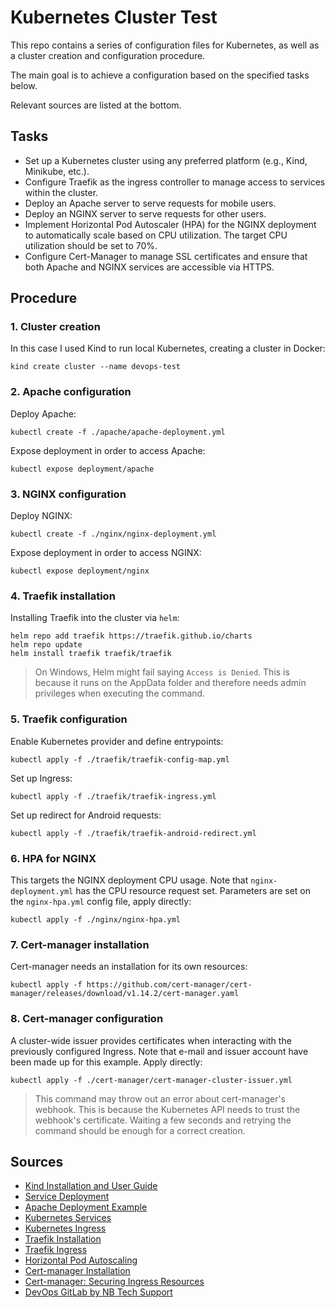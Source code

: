 # Kubernetes Cluster Test

This repo contains a series of configuration files for Kubernetes, as well as a cluster creation and configuration procedure.

The main goal is to achieve a configuration based on the specified tasks below.

Relevant sources are listed at the bottom. 

## Tasks

- Set up a Kubernetes cluster using any preferred platform (e.g., Kind, Minikube, etc.).
- Configure Traefik as the ingress controller to manage access to services within the cluster.
- Deploy an Apache server to serve requests for mobile users.
- Deploy an NGINX server to serve requests for other users.
- Implement Horizontal Pod Autoscaler (HPA) for the NGINX deployment to automatically scale based on CPU utilization. The target CPU utilization should be set to 70%.
- Configure Cert-Manager to manage SSL certificates and ensure that both Apache and NGINX services are accessible via HTTPS.

## Procedure

### 1. Cluster creation

In this case I used Kind to run local Kubernetes, creating a cluster in Docker:
```
kind create cluster --name devops-test
```

### 2. Apache configuration

Deploy Apache:
```
kubectl create -f ./apache/apache-deployment.yml
```

Expose deployment in order to access Apache:
```
kubectl expose deployment/apache
```

### 3. NGINX configuration

Deploy NGINX:
```
kubectl create -f ./nginx/nginx-deployment.yml
```

Expose deployment in order to access NGINX:
```
kubectl expose deployment/nginx
```

### 4. Traefik installation

Installing Traefik into the cluster via `helm`:
```
helm repo add traefik https://traefik.github.io/charts
helm repo update
helm install traefik traefik/traefik
```

> On Windows, Helm might fail saying `Access is Denied`. This is because it runs on the AppData folder and therefore needs admin privileges when executing the command.

### 5. Traefik configuration

Enable Kubernetes provider and define entrypoints:
```
kubectl apply -f ./traefik/traefik-config-map.yml
```

Set up Ingress:
```
kubectl apply -f ./traefik/traefik-ingress.yml
```

Set up redirect for Android requests:
```
kubectl apply -f ./traefik/traefik-android-redirect.yml
```

### 6. HPA for NGINX

This targets the NGINX deployment CPU usage. Note that `nginx-deployment.yml` has the CPU resource request set.
Parameters are set on the `nginx-hpa.yml` config file, apply directly:
```
kubectl apply -f ./nginx/nginx-hpa.yml
```

### 7. Cert-manager installation

Cert-manager needs an installation for its own resources:
```
kubectl apply -f https://github.com/cert-manager/cert-manager/releases/download/v1.14.2/cert-manager.yaml
```

### 8. Cert-manager configuration

A cluster-wide issuer provides certificates when interacting with the previously configured Ingress.
Note that e-mail and issuer account have been made up for this example.
Apply directly:
```
kubectl apply -f ./cert-manager/cert-manager-cluster-issuer.yml
```

> This command may throw out an error about cert-manager's webhook. This is because the Kubernetes API needs to trust the webhook's certificate. Waiting a few seconds and retrying the command should be enough for a correct creation.

## Sources

- [Kind Installation and User Guide](https://kind.sigs.k8s.io/)
- [Service Deployment](https://kubernetes.io/docs/tutorials/services/connect-applications-service/)
- [Apache Deployment Example](https://www.devopstricks.in/deploy-apache-kubernetes/)
- [Kubernetes Services](https://kubernetes.io/docs/concepts/services-networking/service/)
- [Kubernetes Ingress](https://kubernetes.io/docs/concepts/services-networking/ingress-controllers/)
- [Traefik Installation](https://doc.traefik.io/traefik/getting-started/install-traefik/)
- [Traefik Ingress](https://doc.traefik.io/traefik/providers/kubernetes-ingress/)
- [Horizontal Pod Autoscaling](https://kubernetes.io/docs/tasks/run-application/horizontal-pod-autoscale/)
- [Cert-manager Installation](https://cert-manager.io/docs/installation/kubectl/)
- [Cert-manager: Securing Ingress Resources](https://cert-manager.io/docs/usage/ingress/)
- [DevOps GitLab by NB Tech Support](https://gitlab.com/nb-tech-support/devops)